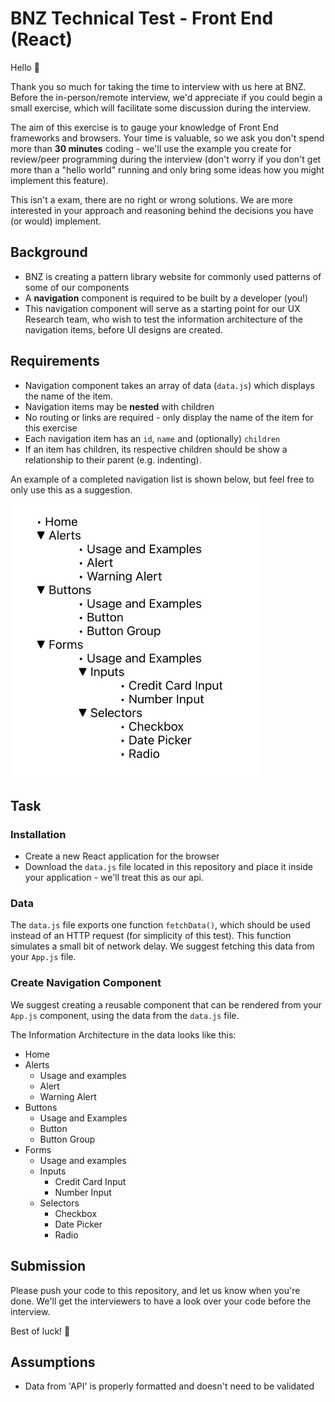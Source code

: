 # BNZ Technical Test - Front End (React)

Hello 👋 

Thank you so much for taking the time to interview with us here at BNZ. Before the in-person/remote interview, we'd appreciate if you could begin a small exercise, which will facilitate some discussion during the interview.

The aim of this exercise is to gauge your knowledge of Front End frameworks and browsers. Your time is valuable, so we ask you don't spend more than **30 minutes** coding - we'll use the example you create for review/peer programming during the interview (don't worry if you don't get more than a "hello world" running and only bring some ideas how you might implement this feature).

This isn't a exam, there are no right or wrong solutions. We are more interested in your approach and reasoning behind the decisions you have (or would) implement.

## Background
* BNZ is creating a pattern library website for commonly used patterns of some of our components
* A **navigation** component is required to be built by a developer (you!)
* This navigation component will serve as a starting point for our UX Research team, who wish to test the information architecture of the navigation items, before UI designs are created.

## Requirements
* Navigation component takes an array of data (<code>data.js</code>) which displays the name of the item.
* Navigation items may be **nested** with children
* No routing or links are required - only display the name of the item for this exercise
* Each navigation item has an <code>id</code>, <code>name</code> and (optionally) <code>children</code>
* If an item has children, its respective children should be show a relationship to their parent (e.g. indenting).

An example of a completed navigation list is shown below, but feel free to only use this as a suggestion.

<img src="https://github.com/bnz-digital/techincal-test-front-end-react/blob/main/IA.png?raw=true" alt="IA image" width="400"/>

## Task

### Installation
* Create a new React application for the browser
* Download the <code>data.js</code> file located in this repository and place it inside your application - we'll treat this as our api.

### Data
The <code>data.js</code> file exports one function <code>fetchData()</code>, which should be used instead of an HTTP request (for simplicity of this test). This function simulates a small bit of network delay. We suggest fetching this data from your <code>App.js</code> file.

### Create Navigation Component
We suggest creating a reusable component that can be rendered from your <code>App.js</code> component, using the data from the <code>data.js</code> file.

The Information Architecture in the data looks like this:

* Home
* Alerts
    * Usage and examples
    * Alert
    * Warning Alert
* Buttons
    * Usage and Examples
    * Button
    * Button Group
* Forms
    * Usage and examples
    * Inputs
        * Credit Card Input
        * Number Input
    * Selectors
        * Checkbox
        * Date Picker
        * Radio

## Submission
Please push your code to this repository, and let us know when you're done. We'll get the interviewers to have a look over your code before the interview.

Best of luck! 🎉

## Assumptions
- Data from 'API' is properly formatted and doesn't need to be validated